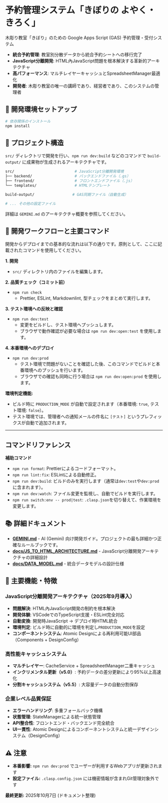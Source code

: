 # 予約管理システム「きぼりの よやく・きろく」

木彫り教室「きぼり」のための Google Apps Script (GAS) 予約管理・受付システム

- **統合予約管理**: 教室別分散データから統合予約シートへの移行完了
- **JavaScript分離開発**: HTML內JavaScript問題を根本解決する革新的アーキテクチャ
- **高パフォーマンス**: マルチレイヤーキャッシュとSpreadsheetManager最適化
- **開発者**: 木彫り教室の唯一の講師であり、経営者であり、このシステムの管理者

## 🚀 **開発環境セットアップ**

```bash
# 依存関係のインストール
npm install
```

## 📁 **プロジェクト構造**

`src/` ディレクトリで開発を行い、`npm run dev:build` などのコマンドで `build-output/` に成果物が生成されるアーキテクチャです。

```bash
src/                           # JavaScript分離開発環境
├── backend/                   # バックエンドファイル（.gs）
├── frontend/                  # フロントエンドファイル（.js）
└── templates/                 # HTMLテンプレート

build-output/                 # GAS同期ファイル（自動生成）

# ... その他の設定ファイル
```

詳細は `GEMINI.md` のアーキテクチャ概要を参照してください。

## 🧪 **開発ワークフローと主要コマンド**

開発からデプロイまでの基本的な流れは以下の通りです。原則として、ここに記載されたコマンドを使用してください。

**1. 開発**

- `src/` ディレクトリ内のファイルを編集します。

**2. 品質チェック（コミット前）**

- `npm run check`
  - Prettier, ESLint, Markdownlint, 型チェックをまとめて実行します。

**3. テスト環境への反映と確認**

- `npm run dev:test`
  - 変更をビルドし、テスト環境へプッシュします。
  - ブラウザで動作確認が必要な場合は `npm run dev:open:test` を使用します。

**4. 本番環境へのデプロイ**

- `npm run dev:prod`
  - テスト環境で問題がないことを確認した後、このコマンドでビルドと本番環境へのプッシュを行います。
  - ブラウザでの確認も同時に行う場合は `npm run dev:open:prod` を使用します。

**環境判定機能:**

- ビルド時に `PRODUCTION_MODE` が自動で設定されます（本番環境: `true`, テスト環境: `false`）。
- テスト環境では、管理者への通知メールの件名に `[テスト]` というプレフィックスが自動で追加されます。

---

## コマンドリファレンス

**補助コマンド**

- `npm run format`: Prettierによるコードフォーマット。
- `npm run lint:fix`: ESLintによる自動修正。
- `npm run dev:build`: ビルドのみを実行します（通常は`dev:test`や`dev:prod`に含まれます）。
- `npm run dev:watch`: ファイル変更を監視し、自動でビルドを実行します。
- `npm run switch:env -- prod|test`: `.clasp.json`を切り替えて、作業環境を変更します。

## 📚 **詳細ドキュメント**

- **[GEMINI.md](GEMINI.md)** - AI (Gemini) 向け開発ガイド。プロジェクトの最も詳細かつ正確なルールブックです。
- **[docs/JS_TO_HTML_ARCHITECTURE.md](docs/JS_TO_HTML_ARCHITECTURE.md)** - JavaScript分離開発アーキテクチャの詳細設計
- **[docs/DATA_MODEL.md](docs/DATA_MODEL.md)** - 統合データモデルの設計仕様

## 🌟 **主要機能・特徴**

### JavaScript分離開発アーキテクチャ（2025年9月導入）

- **問題解決**: HTML內JavaScript開発の制約を根本解決
- **開発体験**: VSCodeでのTypeScript支援・ESLint完全対応
- **自動変換**: 開発時JavaScript → デプロイ時HTML統合
- **環境判定**: ビルド時に自動的に環境を判定し`PRODUCTION_MODE`を設定
- **コンポーネントシステム**: Atomic Designによる再利用可能UI部品（Components + DesignConfig）

### 高性能キャッシュシステム

- **マルチレイヤー**: CacheService + SpreadsheetManager二重キャッシュ
- **インクリメンタル更新（v5.0）**: 予約データの差分更新により95%以上高速化
- **分割キャッシュシステム（v5.5）**: 大容量データの自動分割保存

### 企業レベル品質保証

- **エラーハンドリング**: 多重フォールバック機構
- **状態管理**: StateManagerによる統一状態管理
- **API整合性**: フロントエンド・バックエンド完全統合
- **UI一貫性**: Atomic Designによるコンポーネントシステムと統一デザインシステム（DesignConfig）

## ⚠️ **注意**

- **本番影響:** `npm run dev:prod` でユーザーが利用するWebアプリが更新されます
- **設定ファイル:** `.clasp.config.json` には機密情報が含まれGit管理対象外です

**最終更新:** 2025年10月7日 (ドキュメント整理)
